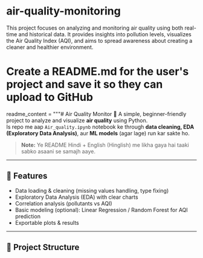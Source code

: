 # air-quality-monitoring
This project focuses on analyzing and monitoring air quality using both real-time and historical data. It provides insights into pollution levels, visualizes the Air Quality Index (AQI), and aims to spread awareness about creating a cleaner and healthier environment.
# Create a README.md for the user's project and save it so they can upload to GitHub
readme_content = """# Air Quality Monitor 🫧
A simple, beginner-friendly project to analyze and visualize **air quality** using Python.  
Is repo me aap `Air_quality.ipynb` notebook ke through **data cleaning, EDA (Exploratory Data Analysis)**, aur **ML models** (agar lage) run kar sakte ho.

> **Note:** Ye README Hindi + English (Hinglish) me likha gaya hai taaki sabko asaani se samajh aaye.

---

## 🔧 Features
- Data loading & cleaning (missing values handling, type fixing)
- Exploratory Data Analysis (EDA) with clear charts
- Correlation analysis (pollutants vs AQI)
- Basic modeling (optional): Linear Regression / Random Forest for AQI prediction
- Exportable plots & results

---

## 📁 Project Structure
